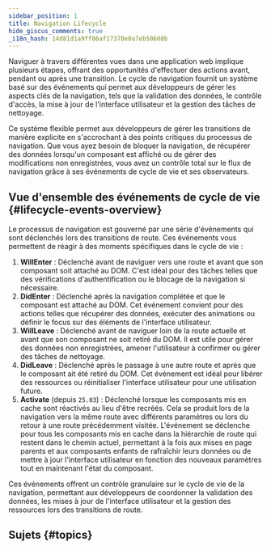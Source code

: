 ```yaml
---
sidebar_position: 1
title: Navigation Lifecycle
hide_giscus_comments: true
_i18n_hash: 14d81d1a9ff86af17370e0a7eb50608b
---
```

Naviguer à travers différentes vues dans une application web implique plusieurs étapes, offrant des opportunités d'effectuer des actions avant, pendant ou après une transition. Le cycle de navigation fournit un système basé sur des événements qui permet aux développeurs de gérer les aspects clés de la navigation, tels que la validation des données, le contrôle d'accès, la mise à jour de l'interface utilisateur et la gestion des tâches de nettoyage.

Ce système flexible permet aux développeurs de gérer les transitions de manière explicite en s'accrochant à des points critiques du processus de navigation. Que vous ayez besoin de bloquer la navigation, de récupérer des données lorsqu'un composant est affiché ou de gérer des modifications non enregistrées, vous avez un contrôle total sur le flux de navigation grâce à ses événements de cycle de vie et ses observateurs.

## Vue d'ensemble des événements de cycle de vie {#lifecycle-events-overview}

Le processus de navigation est gouverné par une série d'événements qui sont déclenchés lors des transitions de route. Ces événements vous permettent de réagir à des moments spécifiques dans le cycle de vie :

1. **WillEnter** : Déclenché avant de naviguer vers une route et avant que son composant soit attaché au DOM. C'est idéal pour des tâches telles que des vérifications d'authentification ou le blocage de la navigation si nécessaire.
2. **DidEnter** : Déclenché après la navigation complétée et que le composant est attaché au DOM. Cet événement convient pour des actions telles que récupérer des données, exécuter des animations ou définir le focus sur des éléments de l'interface utilisateur.
3. **WillLeave** : Déclenché avant de naviguer loin de la route actuelle et avant que son composant ne soit retiré du DOM. Il est utile pour gérer des données non enregistrées, amener l'utilisateur à confirmer ou gérer des tâches de nettoyage.
4. **DidLeave** : Déclenché après le passage à une autre route et après que le composant ait été retiré du DOM. Cet événement est idéal pour libérer des ressources ou réinitialiser l'interface utilisateur pour une utilisation future.
5. **Activate** (depuis `25.03`) : Déclenché lorsque les composants mis en cache sont réactivés au lieu d'être recréés. Cela se produit lors de la navigation vers la même route avec différents paramètres ou lors du retour à une route précédemment visitée. L'événement se déclenche pour tous les composants mis en cache dans la hiérarchie de route qui restent dans le chemin actuel, permettant à la fois aux mises en page parents et aux composants enfants de rafraîchir leurs données ou de mettre à jour l'interface utilisateur en fonction des nouveaux paramètres tout en maintenant l'état du composant.

Ces événements offrent un contrôle granulaire sur le cycle de vie de la navigation, permettant aux développeurs de coordonner la validation des données, les mises à jour de l'interface utilisateur et la gestion des ressources lors des transitions de route.

## Sujets {#topics}

<DocCardList className="topics-section" />
